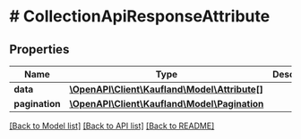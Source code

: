 # # CollectionApiResponseAttribute

## Properties

Name | Type | Description | Notes
------------ | ------------- | ------------- | -------------
**data** | [**\OpenAPI\Client\Kaufland\Model\Attribute[]**](Attribute.md) |  |
**pagination** | [**\OpenAPI\Client\Kaufland\Model\Pagination**](Pagination.md) |  | [optional]

[[Back to Model list]](../../README.md#models) [[Back to API list]](../../README.md#endpoints) [[Back to README]](../../README.md)
